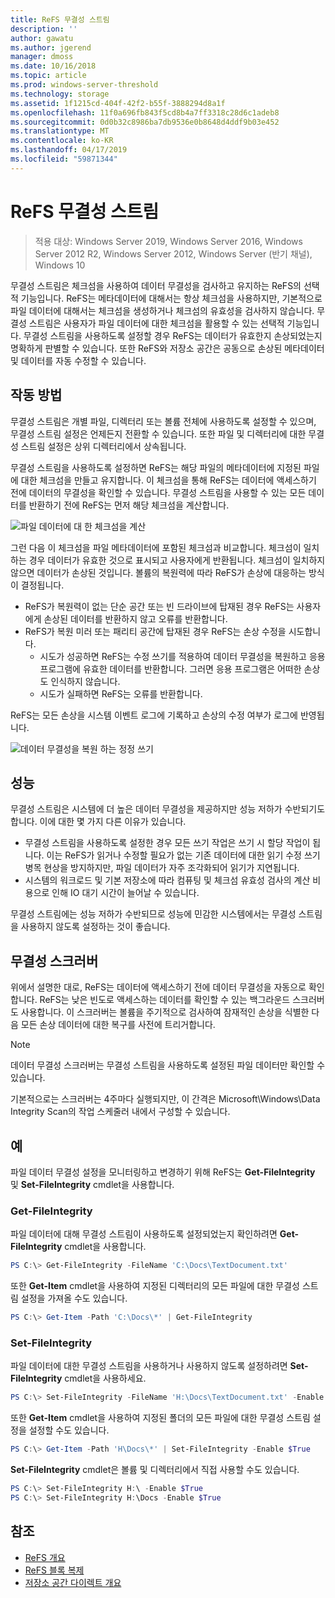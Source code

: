 ```yaml
---
title: ReFS 무결성 스트림
description: ''
author: gawatu
ms.author: jgerend
manager: dmoss
ms.date: 10/16/2018
ms.topic: article
ms.prod: windows-server-threshold
ms.technology: storage
ms.assetid: 1f1215cd-404f-42f2-b55f-3888294d8a1f
ms.openlocfilehash: 11f0a696fb843f5cd8b4a7ff3318c28d6c1adeb8
ms.sourcegitcommit: 0d0b32c8986ba7db9536e0b8648d4ddf9b03e452
ms.translationtype: MT
ms.contentlocale: ko-KR
ms.lasthandoff: 04/17/2019
ms.locfileid: "59871344"
---
```

# <a name="refs-integrity-streams"></a>ReFS 무결성 스트림
>적용 대상: Windows Server 2019, Windows Server 2016, Windows Server 2012 R2, Windows Server 2012, Windows Server (반기 채널), Windows 10

무결성 스트림은 체크섬을 사용하여 데이터 무결성을 검사하고 유지하는 ReFS의 선택적 기능입니다. ReFS는 메타데이터에 대해서는 항상 체크섬을 사용하지만, 기본적으로 파일 데이터에 대해서는 체크섬을 생성하거나 체크섬의 유효성을 검사하지 않습니다. 무결성 스트림은 사용자가 파일 데이터에 대한 체크섬을 활용할 수 있는 선택적 기능입니다. 무결성 스트림을 사용하도록 설정할 경우 ReFS는 데이터가 유효한지 손상되었는지 명확하게 판별할 수 있습니다. 또한 ReFS와 저장소 공간은 공동으로 손상된 메타데이터 및 데이터를 자동 수정할 수 있습니다.

## <a name="how-it-works"></a>작동 방법 

무결성 스트림은 개별 파일, 디렉터리 또는 볼륨 전체에 사용하도록 설정할 수 있으며, 무결성 스트림 설정은 언제든지 전환할 수 있습니다. 또한 파일 및 디렉터리에 대한 무결성 스트림 설정은 상위 디렉터리에서 상속됩니다. 

무결성 스트림을 사용하도록 설정하면 ReFS는 해당 파일의 메타데이터에 지정된 파일에 대한 체크섬을 만들고 유지합니다. 이 체크섬을 통해 ReFS는 데이터에 액세스하기 전에 데이터의 무결성을 확인할 수 있습니다. 무결성 스트림을 사용할 수 있는 모든 데이터를 반환하기 전에 ReFS는 먼저 해당 체크섬을 계산합니다.

![파일 데이터에 대 한 체크섬을 계산](media/compute-checksum.gif)

그런 다음 이 체크섬을 파일 메타데이터에 포함된 체크섬과 비교합니다. 체크섬이 일치하는 경우 데이터가 유효한 것으로 표시되고 사용자에게 반환됩니다. 체크섬이 일치하지 않으면 데이터가 손상된 것입니다. 볼륨의 복원력에 따라 ReFS가 손상에 대응하는 방식이 결정됩니다.

- ReFS가 복원력이 없는 단순 공간 또는 빈 드라이브에 탑재된 경우 ReFS는 사용자에게 손상된 데이터를 반환하지 않고 오류를 반환합니다. 
- ReFS가 복원 미러 또는 패리티 공간에 탑재된 경우 ReFS는 손상 수정을 시도합니다. 
    - 시도가 성공하면 ReFS는 수정 쓰기를 적용하여 데이터 무결성을 복원하고 응용 프로그램에 유효한 데이터를 반환합니다. 그러면 응용 프로그램은 어떠한 손상도 인식하지 않습니다.
    - 시도가 실패하면 ReFS는 오류를 반환합니다. 

ReFS는 모든 손상을 시스템 이벤트 로그에 기록하고 손상의 수정 여부가 로그에 반영됩니다. 

![데이터 무결성을 복원 하는 정정 쓰기](media/corrective-write.gif)

## <a name="performance"></a>성능 

무결성 스트림은 시스템에 더 높은 데이터 무결성을 제공하지만 성능 저하가 수반되기도 합니다. 이에 대한 몇 가지 다른 이유가 있습니다.
- 무결성 스트림을 사용하도록 설정한 경우 모든 쓰기 작업은 쓰기 시 할당 작업이 됩니다. 이는 ReFS가 읽거나 수정할 필요가 없는 기존 데이터에 대한 읽기 수정 쓰기 병목 현상을 방지하지만, 파일 데이터가 자주 조각화되어 읽기가 지연됩니다. 
- 시스템의 워크로드 및 기본 저장소에 따라 컴퓨팅 및 체크섬 유효성 검사의 계산 비용으로 인해 IO 대기 시간이 늘어날 수 있습니다. 

무결성 스트림에는 성능 저하가 수반되므로 성능에 민감한 시스템에서는 무결성 스트림을 사용하지 않도록 설정하는 것이 좋습니다. 

## <a name="integrity-scrubber"></a>무결성 스크러버

위에서 설명한 대로, ReFS는 데이터에 액세스하기 전에 데이터 무결성을 자동으로 확인합니다. ReFS는 낮은 빈도로 액세스하는 데이터를 확인할 수 있는 백그라운드 스크러버도 사용합니다. 이 스크러버는 볼륨을 주기적으로 검사하여 잠재적인 손상을 식별한 다음 모든 손상 데이터에 대한 복구를 사전에 트리거합니다.

  >[!NOTE]
  >데이터 무결성 스크러버는 무결성 스트림을 사용하도록 설정된 파일 데이터만 확인할 수 있습니다.

기본적으로는 스크러버는 4주마다 실행되지만, 이 간격은 Microsoft\Windows\Data Integrity Scan의 작업 스케줄러 내에서 구성할 수 있습니다. 

## <a name="examples"></a>예
파일 데이터 무결성 설정을 모니터링하고 변경하기 위해 ReFS는 **Get-FileIntegrity** 및 **Set-FileIntegrity** cmdlet을 사용합니다.

### <a name="get-fileintegrity"></a>Get-FileIntegrity
파일 데이터에 대해 무결성 스트림이 사용하도록 설정되었는지 확인하려면 **Get-FileIntegrity** cmdlet을 사용합니다. 

```PowerShell
PS C:\> Get-FileIntegrity -FileName 'C:\Docs\TextDocument.txt'
```

또한 **Get-Item** cmdlet을 사용하여 지정된 디렉터리의 모든 파일에 대한 무결성 스트림 설정을 가져올 수도 있습니다. 

```PowerShell
PS C:\> Get-Item -Path 'C:\Docs\*' | Get-FileIntegrity
```

### <a name="set-fileintegrity"></a>Set-FileIntegrity
파일 데이터에 대한 무결성 스트림을 사용하거나 사용하지 않도록 설정하려면 **Set-FileIntegrity** cmdlet을 사용하세요. 

```PowerShell
PS C:\> Set-FileIntegrity -FileName 'H:\Docs\TextDocument.txt' -Enable $True
```

또한 **Get-Item** cmdlet을 사용하여 지정된 폴더의 모든 파일에 대한 무결성 스트림 설정을 설정할 수도 있습니다. 

```PowerShell
PS C:\> Get-Item -Path 'H\Docs\*' | Set-FileIntegrity -Enable $True 
```

**Set-FileIntegrity** cmdlet은 볼륨 및 디렉터리에서 직접 사용할 수도 있습니다. 

```PowerShell
PS C:\> Set-FileIntegrity H:\ -Enable $True
PS C:\> Set-FileIntegrity H:\Docs -Enable $True
```

## <a name="see-also"></a>참조

-   [ReFS 개요](refs-overview.md)
-   [ReFS 블록 복제](block-cloning.md)
-   [저장소 공간 다이렉트 개요](../storage-spaces/storage-spaces-direct-overview.md)
